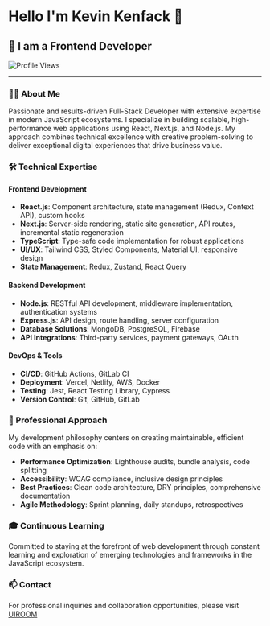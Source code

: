 # Hello  I'm Kevin Kenfack 👋

## 🌴 I am a Frontend Developer

![Profile Views](https://komarev.com/ghpvc/?username=kevinkenfack&label=Profile%20views&color=0e75b6&style=flat)

---

### 👨‍💻 About Me

Passionate and results-driven Full-Stack Developer with extensive expertise in modern JavaScript ecosystems. I specialize in building scalable, high-performance web applications using React, Next.js, and Node.js. My approach combines technical excellence with creative problem-solving to deliver exceptional digital experiences that drive business value.

### 🛠️ Technical Expertise

#### Frontend Development
- **React.js**: Component architecture, state management (Redux, Context API), custom hooks
- **Next.js**: Server-side rendering, static site generation, API routes, incremental static regeneration
- **TypeScript**: Type-safe code implementation for robust applications
- **UI/UX**: Tailwind CSS, Styled Components, Material UI, responsive design
- **State Management**: Redux, Zustand, React Query

#### Backend Development
- **Node.js**: RESTful API development, middleware implementation, authentication systems
- **Express.js**: API design, route handling, server configuration
- **Database Solutions**: MongoDB, PostgreSQL, Firebase
- **API Integrations**: Third-party services, payment gateways, OAuth

#### DevOps & Tools
- **CI/CD**: GitHub Actions, GitLab CI
- **Deployment**: Vercel, Netlify, AWS, Docker
- **Testing**: Jest, React Testing Library, Cypress
- **Version Control**: Git, GitHub, GitLab

### 💼 Professional Approach

My development philosophy centers on creating maintainable, efficient code with an emphasis on:

- **Performance Optimization**: Lighthouse audits, bundle analysis, code splitting
- **Accessibility**: WCAG compliance, inclusive design principles
- **Best Practices**: Clean code architecture, DRY principles, comprehensive documentation
- **Agile Methodology**: Sprint planning, daily standups, retrospectives

### 🎓 Continuous Learning

Committed to staying at the forefront of web development through constant learning and exploration of emerging technologies and frameworks in the JavaScript ecosystem.

### 📫 Contact

For professional inquiries and collaboration opportunities, please visit [UIROOM](https://uiroom.pro)
